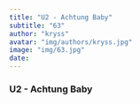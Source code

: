 ```yaml
---
title: "U2 - Achtung Baby"
subtitle: "63"
author: "kryss"
avatar: "img/authors/kryss.jpg"
image: "img/63.jpg"
date:
---
```


### U2 - Achtung Baby
